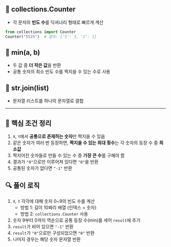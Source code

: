 ## 🔹 collections.Counter
- 각 문자의 **빈도 수**를 딕셔너리 형태로 빠르게 계산
```python
from collections import Counter
Counter("5525")  # 결과: {'5': 3, '2': 1}
```

## 🔹 min(a, b)
- 두 값 중 **더 작은 값**을 반환
- 공통 숫자의 최소 빈도 수를 짝지을 수 있는 수로 사용

## 🔹 str.join(list)
- 문자열 리스트를 하나의 문자열로 결합

---

## 📌 핵심 조건 정리
1. `X`, `Y`에서 **공통으로 존재하는 숫자**만 짝지을 수 있음
2. 같은 숫자가 여러 번 등장하면, **짝지을 수 있는 최대 횟수**는 각 숫자의 등장 수 중 **최소값**
3. 짝지어진 숫자들로 만들 수 있는 수 중 **가장 큰 수**를 구해야 함
4. 결과가 `"0"`으로만 이루어져 있다면 `"0"`을 반환
5. 공통된 숫자가 없다면 `"-1"` 반환

## 🔍 풀이 로직
1. `X`, `Y` 각각에 대해 숫자 0~9의 빈도 수를 계산
   - 방법 1: 길이 10짜리 배열 (인덱스 = 숫자)
   - 방법 2: `collections.Counter` 사용
2. 숫자 9부터 0까지 역순으로 공통 등장 수(min)를 세어 `result`에 추가
3. `result`가 비어 있으면 `"-1"` 반환
4. `result`가 `"0"`으로만 구성되었으면 `"0"` 반환
5. 나머지 경우는 해당 숫자 문자열 반환
